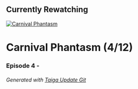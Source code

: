 ﻿
## Currently Rewatching

[![Carnival Phantasm](https://s4.anilist.co/file/anilistcdn/media/anime/cover/medium/bx10012-MNLVctKXaIAf.jpg)](https://anilist.co/anime/10012)

# Carnival Phantasm (4/12)

### Episode 4 - 

###### *Generated with [Taiga Update Git](https://github.com/nike4613/taiga-update-git)*